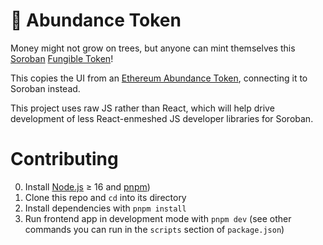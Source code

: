 🌳 Abundance Token
==================

Money might not grow on trees, but anyone can mint themselves this [Soroban](https://eips.ethereum.org/EIPS/eip-20) [Fungible Token](https://soroban.stellar.org/docs/reference/interfaces/token-interface)!

This copies the UI from an [Ethereum Abundance Token](https://github.com/chadoh/abundance-token), connecting it to Soroban instead.

This project uses raw JS rather than React, which will help drive development of less React-enmeshed JS developer libraries for Soroban.

Contributing
============

0. Install [Node.js](https://nodejs.org/en/download/package-manager/) ≥ 16 and [pnpm](https://pnpm.io/))
1. Clone this repo and `cd` into its directory
2. Install dependencies with `pnpm install`
3. Run frontend app in development mode with `pnpm dev` (see other commands you can run in the `scripts` section of `package.json`)
